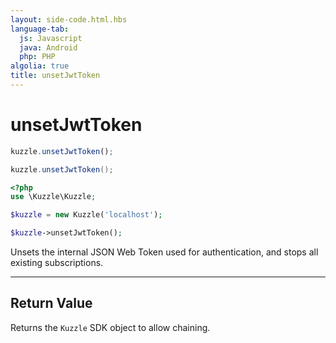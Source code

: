 ```yaml
---
layout: side-code.html.hbs
language-tab:
  js: Javascript
  java: Android
  php: PHP
algolia: true
title: unsetJwtToken
---
```


# unsetJwtToken

```js
kuzzle.unsetJwtToken();
```

```java
kuzzle.unsetJwtToken();
```

```php
<?php
use \Kuzzle\Kuzzle;

$kuzzle = new Kuzzle('localhost');

$kuzzle->unsetJwtToken();
```

Unsets the internal JSON Web Token used for authentication, and stops all existing subscriptions.

---

## Return Value

Returns the `Kuzzle` SDK object to allow chaining.
